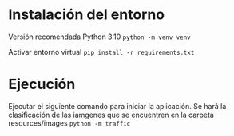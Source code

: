 # Instalación del entorno
Versión recomendada Python 3.10
`python -m venv venv`

Activar entorno virtual
`pip install -r requirements.txt`

# Ejecución
Ejecutar el siguiente comando para iniciar la aplicación. Se hará la clasificación de las iamgenes que se encuentren en la carpeta resources/images
`python -m traffic`